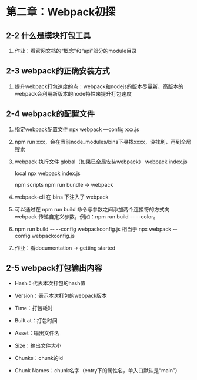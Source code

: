 # 第二章：Webpack初探

## 2-2 什么是模块打包工具
1. 作业：看官网文档的“概念”和“api”部分的module目录

## 2-3 webpack的正确安装方式
1. 提升webpack打包速度的点：webpack和nodejs的版本尽量新，高版本的webpack会利用新版本的node特性来提升打包速度 

## 2-4 webpack的配置文件
1. 指定webpack配置文件 npx webpack —config xxx.js
2. npm run xxx，会在当前node_modules/bins下寻找xxxx，没找到，再到全局搜索
3. webpack 执行文件
   global（如果已全局安装webpack）
   webpack index.js

   local
   npx webpack index.js

   npm scripts
   npm run bundle -> webpack

4. webpack-cli 在 bins 下注入了 webpack
5. 可以通过在 npm run build 命令与参数之间添加两个连接符的方式向 webpack 传递自定义参数，例如：npm run build -- --color。
6. npm run build -- --config webpackconfig.js
   相当于
   npx webpack --config webpackconfig.js
7. 作业：看documentation -> getting started

## 2-5 webpack打包输出内容
- Hash：代表本次打包的hash值
- Version：表示本次打包的webpack版本
- Time：打包耗时
- Built at：打包时间

- Asset：输出文件名
- Size：输出文件大小
- Chunks：chunk的id
- Chunk Names：chunk名字（entry下的属性名，单入口默认是“main”）
